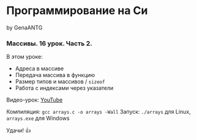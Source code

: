 # Программирование на Си

by GenaANTG

### Массивы. 16 урок. Часть 2.

В этом уроке:

* Адреса в массиве
* Передача массива в функцию
* Размер типов и массивов / `sizeof`
* Работа с индексами через указатели

Видео-урок: [YouTube](https://www.youtube.com/watch?v=57v3P3Kg9Gc)

Компиляция: `gcc arrays.c -o arrays -Wall`
Запуск: `./arrays` для Linux, `arrays.exe` для Windows

Удачи! :+1: